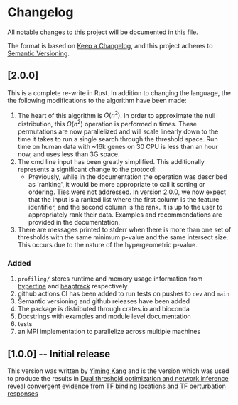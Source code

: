 # Changelog

All notable changes to this project will be documented in this file.

The format is based on [Keep a Changelog](https://keepachangelog.com/en/1.1.0/),
and this project adheres to [Semantic Versioning](https://semver.org/spec/v2.0.0.html).

## [2.0.0]

This is a complete re-write in Rust. In addition to changing the language, the
the following modifications to the algorithm have been made:

1. The heart of this algorithm is $O(n^2)$. In order to approximate the null distribution,
this $O(n^2)$ operation is performed n times. These permutations are now parallelized and
will scale linearly down to the time it takes to run a single search through the
threshold space. Run time on human data with ~16k genes on 30 CPU is less than an hour
now, and uses less than 3G space.
1. The cmd line input has been greatly simplified. This additionally represents a 
significant change to the protocol:
    - Previously, while in the documentation the operation was described as 'ranking',
    it would be more appropriate to call it sorting or ordering. Ties were not
    addressed. In version 2.0.0, we now expect that the input is a ranked list where
    the first column is the feature identifier, and the second column is the rank. It
    is up to the user to appropriately rank their data. Examples and recommendations
    are provided in the documentation.
1. There are messages printed to stderr when there is more than one set of thresholds
with the same minimum p-value and the same intersect size. This occurs due to the
nature of the hypergeometric p-value.

### Added

1. `profiling/` stores runtime and memory usage information from
[hyperfine](https://github.com/sharkdp/hyperfine) and
[heaptrack](https://github.com/KDE/heaptrack) respectively
1. github actions CI has been added to run tests on pushes to `dev` and `main`
1. Semantic versioning and github releases have been added
1. The package is distributed through crates.io and bioconda
1. Docstrings with examples and module level documentation
1. tests
1. an MPI implementation to parallelize across multiple machines

## [1.0.0] -- Initial release

This version was written by [Yiming Kang](https://github.com/yiming-kang) and is the
version which was used to produce the results in
[Dual threshold optimization and network inference reveal convergent evidence from TF binding locations and TF perturbation responses](https://doi.org/10.1101/gr.259655.119)